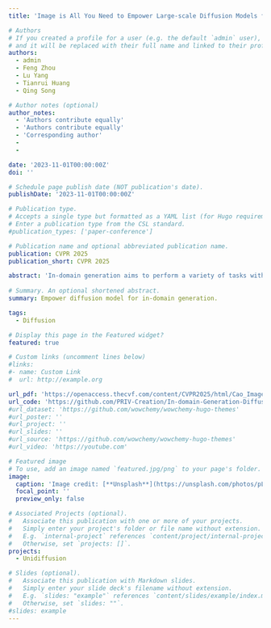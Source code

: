 ```yaml
---
title: 'Image is All You Need to Empower Large-scale Diffusion Models for In-Domain Generation'

# Authors
# If you created a profile for a user (e.g. the default `admin` user), write the username (folder name) here
# and it will be replaced with their full name and linked to their profile.
authors:
  - admin
  - Feng Zhou
  - Lu Yang
  - Tianrui Huang
  - Qing Song

# Author notes (optional)
author_notes:
  - 'Authors contribute equally'
  - 'Authors contribute equally'
  - 'Corresponding author'
  - 
  - 

date: '2023-11-01T00:00:00Z'
doi: ''

# Schedule page publish date (NOT publication's date).
publishDate: '2023-11-01T00:00:00Z'

# Publication type.
# Accepts a single type but formatted as a YAML list (for Hugo requirements).
# Enter a publication type from the CSL standard.
#publication_types: ['paper-conference']

# Publication name and optional abbreviated publication name.
publication: CVPR 2025
publication_short: CVPR 2025

abstract: 'In-domain generation aims to perform a variety of tasks within a specific domain, such as unconditional generation, text-to-image, image editing, 3D generation, and more. Early research typically required training specialized generators for each unique task and domain, often relying on fully-labeled data. Motivated by the powerful generative capabilities and broad applications of diffusion models, we are driven to explore leveraging label-free data to empower these models for in-domain generation.Fine-tuning a pre-trained generative model on domain data is an intuitive but challenging way and often requires complex manual hyper-parameter adjustments since the limited diversity of the training data can easily disrupt the model original generative capabilities.To address this challenge, we propose a guidance-decoupled prior preservation mechanism to achieve high generative quality and controllability by image-only data, inspired by preserving the pre-trained model from a denoising guidance perspective.We decouple domain-related guidance from the conditional guidance used in classifier-free guidance mechanisms to preserve open-world control guidance and unconditional guidance from the pre-trained model. We further propose an efficient domain knowledge learning technique to train an additional text-free UNet copy to predict domain guidance.Besides, we theoretically illustrate a multi-guidance in-domain generation pipeline for a variety of generative tasks, leveraging multiple guidances from distinct diffusion models and conditions. Extensive experiments demonstrate the superiority of our method in domain-specific synthesis and its compatibility with various diffusion-based control methods and applications.'
  
# Summary. An optional shortened abstract.
summary: Empower diffusion model for in-domain generation.

tags:
  - Diffusion

# Display this page in the Featured widget?
featured: true

# Custom links (uncomment lines below)
#links:
#- name: Custom Link
#  url: http://example.org

url_pdf: 'https://openaccess.thecvf.com/content/CVPR2025/html/Cao_Image_is_All_You_Need_to_Empower_Large-scale_Diffusion_Models_CVPR_2025_paper.html'
url_code: 'https://github.com/PRIV-Creation/In-domain-Generation-Diffusion'
#url_dataset: 'https://github.com/wowchemy/wowchemy-hugo-themes'
#url_poster: ''
#url_project: ''
#url_slides: ''
#url_source: 'https://github.com/wowchemy/wowchemy-hugo-themes'
#url_video: 'https://youtube.com'

# Featured image
# To use, add an image named `featured.jpg/png` to your page's folder.
image:
  caption: 'Image credit: [**Unsplash**](https://unsplash.com/photos/pLCdAaMFLTE)'
  focal_point: ''
  preview_only: false

# Associated Projects (optional).
#   Associate this publication with one or more of your projects.
#   Simply enter your project's folder or file name without extension.
#   E.g. `internal-project` references `content/project/internal-project/index.md`.
#   Otherwise, set `projects: []`.
projects:
  - Unidiffusion

# Slides (optional).
#   Associate this publication with Markdown slides.
#   Simply enter your slide deck's filename without extension.
#   E.g. `slides: "example"` references `content/slides/example/index.md`.
#   Otherwise, set `slides: ""`.
#slides: example
---
```

